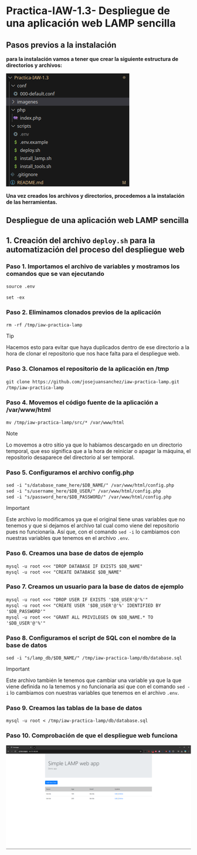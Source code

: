 # Practica-IAW-1.3- Despliegue de una aplicación web LAMP sencilla

## Pasos previos a la instalación

**para la instalación vamos a tener que crear la siguiente estructura de directorios y archivos:**

![](imagenes/directorio-1.3.png)

**Una vez creados los archivos y directorios, procedemos a la instalación de las herramientas.**

## Despliegue de una aplicación web LAMP sencilla

## 1. Creación del archivo `deploy.sh` para la automatización del proceso del despliegue web

### Paso 1. Importamos el archivo de variables y mostramos los comandos que se van ejecutando 

```
source .env
```

```
set -ex
```

### Paso 2. Eliminamos clonados previos de la aplicación

```
rm -rf /tmp/iaw-practica-lamp
```

> [!TIP]  
> Hacemos esto para evitar que haya duplicados dentro de ese directorio a la hora de clonar el repositorio que nos hace falta para el despliegue web.

### Paso 3. Clonamos el repositorio de la aplicación en /tmp

```
git clone https://github.com/josejuansanchez/iaw-practica-lamp.git /tmp/iaw-practica-lamp
```

### Paso 4. Movemos el código fuente de la aplicación a /var/www/html

```
mv /tmp/iaw-practica-lamp/src/* /var/www/html
```

> [!NOTE]  
> Lo movemos a otro sitio ya que lo habíamos descargado en un directorio temporal, que eso significa que a la hora de reiniciar o apagar la máquina, el repositorio desaparece del directorio al ser temporal.

### Paso 5. Configuramos el archivo config.php

```
sed -i "s/database_name_here/$DB_NAME/" /var/www/html/config.php
sed -i "s/username_here/$DB_USER/" /var/www/html/config.php
sed -i "s/password_here/$DB_PASSWORD/" /var/www/html/config.php
```

> [!IMPORTANT]  
> Este archivo lo modificamos ya que el original tiene unas variables que no tenemos y que si dejamos el archivo tal cual como viene del repositorio pues no funcionaría. Así que, con el comando `sed -i` lo cambiamos con nuestras variables que tenemos en el archivo `.env`.

### Paso 6. Creamos una base de datos de ejemplo

```
mysql -u root <<< "DROP DATABASE IF EXISTS $DB_NAME"
mysql -u root <<< "CREATE DATABASE $DB_NAME"
```

### Paso 7. Creamos un usuario para la base de datos de ejemplo


```
mysql -u root <<< "DROP USER IF EXISTS '$DB_USER'@'%'"
mysql -u root <<< "CREATE USER '$DB_USER'@'%' IDENTIFIED BY '$DB_PASSWORD'"
mysql -u root <<< "GRANT ALL PRIVILEGES ON $DB_NAME.* TO '$DB_USER'@'%'"
```

### Paso 8. Configuramos el script de SQL con el nombre de la base de datos

```
sed -i "s/lamp_db/$DB_NAME/" /tmp/iaw-practica-lamp/db/database.sql
```

> [!IMPORTANT]  
> Este archivo también le tenemos que cambiar una variable ya que la que viene definida no la tenemos y no funcionaría así que con el comando `sed -i` lo cambiamos con nuestras variables que tenemos en el archivo `.env`.

### Paso 9. Creamos las tablas de la base de datos

```
mysql -u root < /tmp/iaw-practica-lamp/db/database.sql
```

### Paso 10. Comprobación de que el despliegue web funciona

![](imagenes/DespliegueWeb.png)